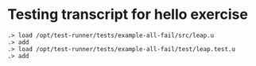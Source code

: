 # Testing transcript for hello exercise

```ucm
.> load /opt/test-runner/tests/example-all-fail/src/leap.u
.> add
.> load /opt/test-runner/tests/example-all-fail/test/leap.test.u
.> add
```
